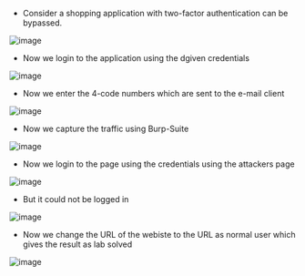 - Consider a shopping application with two-factor authentication can be bypassed.

![image](https://github.com/Akhilkj123/Portswigger/assets/65653010/d6d79fce-555b-4fe3-8243-20d6d92ab5f7)

- Now we login to the application using the dgiven credentials

![image](https://github.com/Akhilkj123/Portswigger/assets/65653010/96ecd1c8-a7a4-4f43-8efe-78be84f08080)

- Now we enter the 4-code numbers which are sent to the e-mail client

![image](https://github.com/Akhilkj123/Portswigger/assets/65653010/5f675015-ead3-45e5-af35-114f465652ae)

- Now we capture the traffic using Burp-Suite

![image](https://github.com/Akhilkj123/Portswigger/assets/65653010/a5a1d9a6-0689-426a-ab02-d6a166ca0fe4)

- Now we login to the page using the credentials using the attackers page

![image](https://github.com/Akhilkj123/Portswigger/assets/65653010/2fbfb10b-d8db-4fe3-a365-9b9265bab409)

- But it could not be logged in

![image](https://github.com/Akhilkj123/Portswigger/assets/65653010/7f687b6f-c364-45da-85a2-21808f6a4d71)

- Now we change the URL of the webiste to the URL as normal user which gives the result as lab solved

![image](https://github.com/Akhilkj123/Portswigger/assets/65653010/f4eb487f-a520-4551-ac3a-01e9ab30fa75)



